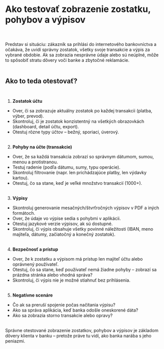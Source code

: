 # Ako testovať zobrazenie zostatku, pohybov a výpisov<br><br>

Predstav si situáciu: zákazník sa prihlási do internetového bankovníctva a očakáva, že uvidí správny zostatok, všetky svoje transakcie a výpis za vybrané obdobie. Ak sa zobrazia nesprávne údaje alebo sú neúplné, môže to spôsobiť stratu dôvery voči banke a zbytočné reklamácie.<br><br>

## Ako to teda otestovať?<br><br>

1. **Zostatok účtu**<br>
- Over, či sa zobrazuje aktuálny zostatok po každej transakcii (platba, výber, prevod).<br>
- Skontroluj, či je zostatok konzistentný na všetkých obrazovkách (dashboard, detail účtu, export).<br>
- Otestuj rôzne typy účtov – bežný, sporiaci, úverový.<br><br>

2. **Pohyby na účte (transakcie)**<br>
- Over, že sa každá transakcia zobrazí so správnym dátumom, sumou, menou a protistranou.<br>
- Testuj radenie (podľa dátumu, sumy, typu operácie).<br>
- Skontroluj filtrovanie (napr. len prichádzajúce platby, len výdavky kartou).<br>
- Otestuj, čo sa stane, keď je veľké množstvo transakcií (1000+).<br><br>

3. **Výpisy**<br>
- Skontroluj generovanie mesačných/štvrťročných výpisov v PDF a iných formátoch.<br>
- Over, že údaje vo výpise sedia s pohybmi v aplikácii.<br>
- Otestuj jazykové verzie výpisov, ak sú dostupné.<br>
- Skontroluj, či výpis obsahuje všetky povinné náležitosti (IBAN, meno majiteľa, dátumy, začiatočný a konečný zostatok).<br><br>

4. **Bezpečnosť a prístup**<br>
- Over, že k zostatku a výpisom má prístup len majiteľ účtu alebo oprávnený používateľ.<br>
- Otestuj, čo sa stane, keď používateľ nemá žiadne pohyby – zobrazí sa prázdna stránka alebo vhodná správa?<br>
- Skontroluj, či výpis nie je možné stiahnuť bez prihlásenia.<br><br>

5. **Negatívne scenáre**<br>
- Čo ak sa preruší spojenie počas načítania výpisu?<br>
- Ako sa správa aplikácia, keď banka odošle oneskorené dáta?<br>
- Ako sa zobrazia storno transakcie alebo opravy?<br><br>

Správne otestované zobrazenie zostatkov, pohybov a výpisov je základom dôvery klienta v banku – pretože práve tu vidí, ako banka narába s jeho peniazmi.<br>

